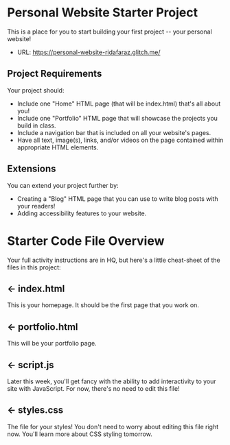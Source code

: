 # Personal Website Starter Project

This is a place for you to start building your first project -- your personal website!
- URL: https://personal-website-ridafaraz.glitch.me/

## Project Requirements
Your project should:
- Include one "Home" HTML page (that will be index.html) that's all about you!
- Include one "Portfolio" HTML page that will showcase the projects you build in class.
- Include a navigation bar that is included on all your website's pages.
- Have all text, image(s), links, and/or videos on the page contained within appropriate HTML elements.

## Extensions
You can extend your project further by:
- Creating a "Blog" HTML page that you can use to write blog posts with your readers!
- Adding accessibility features to your website.

# Starter Code File Overview

Your full activity instructions are in HQ, but here's a little cheat-sheet of the files in this project:

## ← index.html

This is your homepage. It should be the first page that you work on.

## ← portfolio.html
This will be your portfolio page.  

## ← script.js

Later this week, you'll get fancy with the ability to add interactivity to your site with JavaScript. For now, there's no need to edit this file!

## ← styles.css

The file for your styles! You don't need to worry about editing this file right now. You'll learn more about CSS styling tomorrow. 
